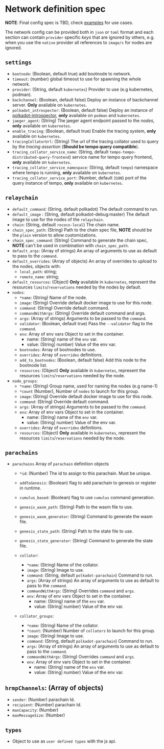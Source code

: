 # Network definition spec

**NOTE**: Final config spec is TBD, check [examples](../examples) for use cases.

The network config can be provided both in `json` or `toml` format and each section can contain `provider` specific *keys* that are ignored by others, e.g. when you use the `native` provider all references to `image/s` for nodes are ignored.


## `settings`
- `bootnode`: (Boolean, default true) add bootnode to network.
- `timeout`: (number) global timeout to use for spawning the whole network.
- `provider`: (String, default `kubernetes`) Provider to use (e.g kubernetes, podman).
- `backchannel`: (Boolean, default false) Deploy an instance of backchannel server. **Only** available on `kubernetes`.
- `polkadot_introspector`: (Boolean, default false) Deploy an instance of [polkadot-introspector](https://github.com/paritytech/polkadot-introspector), **only** available on `podman` and `kubernetes`.
- `jaeger_agent`: (String) The jaeger agent endpoint passed to the *nodes*, **only** available on `kubernetes`.
- `enable_tracing`: (Boolean, default true) Enable the tracing system, **only** available on  `kubernetes`.
- `tracingCollatorUrl`: (String) The url of the tracing collator used to query by the *tracing assertion* (**Should be tempo query compatible**).
- `tracing_collator_service_name`: (String, default `tempo-tempo-distributed-query-frontend`) service name for tempo query frontend, **only** available on  `kubernetes`.
- `tracing_collator_service_namespace`: (String, default `tempo`) namespace where tempo is running, **only** available on  `kubernetes`.
- `tracing_collator_service_port`: (Number, default `3100`) port of the query instance of tempo, **only** available on  `kubernetes`.


## `relaychain`

- `default_command`: (String, default polkadot) The default command to run.
- `default_image` : (String, default polkadot-debug:master) The default image to use for the nodes of the `relaychain`.
- `chain`: (String, default `rococo-local`) The chain name.
- `chain_spec_path`: (String) Path to the chain spec file, **NOTE** should be the `plain` version to allow customizations.
- `chain_spec_command`: (String) Command to generate the chain spec, **NOTE** can't be used in combination with `chain_spec_path`.
- `default_args`: (Array of strings) An array of arguments to use as default to pass to the `command`.
- `default_overrides`: (Array of objects) An array of overrides to upload to the nodes, objects with:
  - `local_path`: string;
  - `remote_name`: string;
- `default_resources`: (Object) **Only** available in `kubernetes`, represent the resources `limits`/`reservations` needed by the nodes by default.
- `nodes`:
  - `*name`: (String) Name of the node.
  - `image`: (String) Override default docker image to use for this node.
  - `command`: (String) Override default command.
  - `commandWithArgs`: (String) Override default command and args.
  - `args`: (Array of strings) Arguments to be passed to the `command`.
  - `validator`: (Boolean, default true) Pass the `--validator` flag to the `command`.
  - `env`: Array of env vars Object to set in the container.
    - name: (String) name of the `env` var.
    - value: (String| number) Value of the env var.
  - `bootnodes`: Array of bootnodes to use.
  - `overrides`: Array of `overrides` definitions.
  - `add_to_bootnodes`: (Boolean, default false) Add this node to the bootnode list.
  - `resources`: (Object) **Only** available in `kubernetes`, represent the resources `limits`/`reservations` needed by the node.
- `node_groups`:
  - `*name`: (String) Group name, used for naming the nodes (e.g name-1)
  - `*count` (Number), Number of `nodes` to launch for this group.
  - `image`: (String) Override default docker image to use for this node.
  - `command`: (String) Override default command.
  - `args`: (Array of strings) Arguments to be passed to the `command`.
  - `env`: Array of env vars Object to set in the container.
    - name: (String) name of the `env` var.
    - value: (String| number) Value of the env var.
  - `overrides`: Array of `overrides` definitions.
  - `resources`: (Object) **Only** available in `kubernetes`, represent the resources `limits`/`reservations` needed by the node.
## `parachains`

- `parachains` Array of `parachain` definition objects
  - `*id`: (Number) The id to assign to this parachain. Must be unique.
  - `addToGenesis`: (Boolean) flag to add parachain to genesis or register in runtime.
  - `cumulus_based`: (Boolean) flag to use `cumulus` command generation.
  - `genesis_wasm_path`: (String) Path to the wasm file to use.
  - `genesis_wasm_generator`: (String) Command to generate the wasm file.
  - `genesis_state_path`: (String) Path to the state file to use.
  - `genesis_state_generator`: (String) Command to generate the state file.
  - `collator`:
    - `*name`: (String) Name of the collator.
    - `image`: (String) Image to use.
    - `command`: (String, default `polkadot-parachain`) Command to run.
    - `args`: (Array of strings) An array of arguments to use as default to pass to the `command`.
    - `commandWithArgs`: (String) Overrides `command` and `args`.
    - `env`: Array of env vars Object to set in the container.
      - name: (String) name of the `env` var.
      - value: (String| number) Value of the env var.

  - `collator_groups`:
    - `*name`: (String) Name of the collator.
    - `*count`: (Number) Number of `collators` to launch for this group.
    - `image`: (String) Image to use.
    - `command`: (String, default `polkadot-parachain`) Command to run.
    - `args`: (Array of strings) An array of arguments to use as default to pass to the `command`.
    - `commandWithArgs`: (String) Overrides `command` and `args`.
    - `env`: Array of env vars Object to set in the container.
      - name: (String) name of the `env` var.
      - value: (String| number) Value of the env var.

## `hrmpChannels`: (Array of objects)
  - `sender`: (Number) parachain Id.
  - `recipient`: (Number) parachain Id.
  - `maxCapacity`: (Number)
  - `maxMessageSize`: (Number)
## `types`

- Object to use as `user defined types` with the js api.